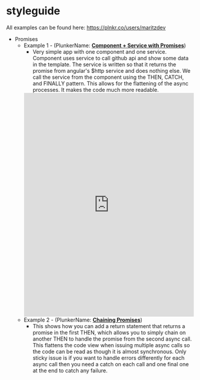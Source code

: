 # styleguide

All examples can be found here: https://plnkr.co/users/maritzdev

* Promises
	* Example 1 - (PlunkerName: **[Component + Service with Promises](https://plnkr.co/edit/ZWtX4B?p=preview)**)
		* Very simple app with one component and one service. Component uses service to call github api and show some data in the template. The service is written so that it returns the promise from angular's $http service and does nothing else. We call the service from the component using the THEN,  CATCH, and FINALLY pattern. This allows for the flattening of the async processes. It makes the code much more readable.
		<iframe style="width: 100%; height: 600px" src="https://embed.plnkr.co/ZWtX4B" frameborder="0" allowfullscren="allowfullscren"></iframe>
	* Example 2 - (PlunkerName: **[Chaining Promises](https://plnkr.co/edit/2oLQhi?p=preview)**)
		* This shows how you can add a return statement that returns a promise in the first THEN, which allows you to simply chain on another THEN to handle the promise from the second async call. This flattens the code view when issuing multiple async calls so the code can be read as though it is almost synchronous. Only sticky issue is if you want to handle errors differently for each async call then you need a catch on each call and one final one at the end to catch any failure.

